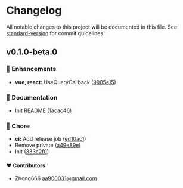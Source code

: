# Changelog

All notable changes to this project will be documented in this file. See [standard-version](https://github.com/conventional-changelog/standard-version) for commit guidelines.


## v0.1.0-beta.0



### 🚀 Enhancements

-  **vue, react:** UseQueryCallback ([9905e15](https://github.com/aa900031/tanstack-query-callbacks/commit/9905e156e2b45467a49f3a91d51aa7d3ba368bc1))

### 📖 Documentation

-  Init README ([1acac46](https://github.com/aa900031/tanstack-query-callbacks/commit/1acac4646970e91c2748f3dfc296855d23400911))

### 🏡 Chore

-  **ci:** Add release job ([ed10ac1](https://github.com/aa900031/tanstack-query-callbacks/commit/ed10ac10190083901bec1ad292ebc05a2b1e9323))
-  Remove private ([a49e89e](https://github.com/aa900031/tanstack-query-callbacks/commit/a49e89e2c49d6e558edf6f0f647cd076b7709287))
-  Init ([333c2f0](https://github.com/aa900031/tanstack-query-callbacks/commit/333c2f0cec7904b97741c50f85197a19d130986f))



#### ❤️ Contributors

- Zhong666 <aa900031@gmail.com>